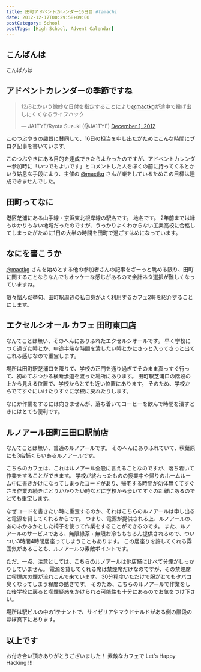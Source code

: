 ```yaml
---
title: 田町アドベントカレンダー16日目 #tamachi
date: 2012-12-17T00:29:58+09:00
postCategory: School
postTags: [High School, Advent Calendar]
---
```


## こんばんは

こんばんは

## アドベントカレンダーの季節ですね

<blockquote class="twitter-tweet" lang="en"><p lang="ja" dir="ltr">12/8とかいう微妙な日付を指定することにより<a href="https://twitter.com/mactkg">@mactkg</a>が途中で投げ出しにくくなるライフハック</p>&mdash; JA1TYE/Ryota Suzuki (@JA1TYE) <a href="https://twitter.com/JA1TYE/status/274886292452544512">December 1, 2012</a></blockquote>

このつぶやきの趣旨に賛同して、16日の担当を申し出たがためにこんな時間にブログ記事を書いています。

このつぶやきにある目的を達成できたらよかったのですが、アドベントカレンダー参加時に「いつでもよいです」とコメントした人をぼくの前に持ってくるとかいう姑息な手段により、主催の [@mactkg] さんが楽をしているためこの目標は達成できませんでした。

## 田町ってなに

港区芝浦にある山手線・京浜東北根岸線の駅名です。
地名です。
2年前までは縁もゆかりもない地域だったのですが、うっかりよくわからない工業高校に合格してしまったがために1日の大半の時間を田町で過ごすはめになっています。

## なにを書こうか

[@mactkg] さんを始めとする他の参加者さんの記事をざーっと眺める限り、田町に関することならなんでもオッケーな感じがあるので余計ネタ選択が難しくなっていますね。

散々悩んだ挙句、田町駅周辺の私自身がよく利用するカフェ2軒を紹介することにします。

## エクセルシオール カフェ 田町東口店

なんてことは無い、そのへんにありふれたエクセルシオールです。
早く学校につく過ぎた時とか、中途半端な時間を潰したい時とかにさっと入ってさっと出てこれる感じなので重宝します。

場所は田町駅芝浦口を降りて、学校の正門を通り過ぎてそのまま真っすぐ行って、初めてぶつかる横断歩道を渡った場所にあります。
田町駅芝浦口の階段の上から見える位置で、学校からとても近い位置にあります。
そのため、学校からでてすぐにいけたりすぐに学校に戻れたりします。

なにか作業をするには向きませんが、落ち着いてコーヒーを飲んで時間を潰すときにはとても便利です。

## ルノアール田町三田口駅前店

なんてことは無い、普通のルノアールです。
そのへんにありふれていて、秋葉原にも3店舗くらいあるルノアールです。

こちらのカフェは、これはルノアール全般に言えることなのですが、落ち着いて作業をすることができます。
学校が終わったものの授業中や帰りのホームルーム中に書きかけになってしまったコードがあり、帰宅する時間が勿体無くてすぐさま作業の続きにとりかかりたい時などに学校から歩いてすぐの距離にあるのでとても重宝します。

なぜコードを書きたい時に重宝するのか、それはこちらのルノアールは申し出ると電源を貸してくれるからです。
つまり、電源が提供される上、ルノアールの、あのふかふかとした椅子を使って作業をすることができるのです。
また、ルノアールのサービスである、無限緑茶・無限お冷ももちろん提供されるので、ついつい3時間4時間居座ってしまうこともあります。
この居座りを許してくれる雰囲気があることも、ルノアールの素敵ポイントです。

ただ、一点、注意としては、こちらのルノアールは他店舗に比べて分煙がしっかりしていません。
電源を貸してくれる席は禁煙席だけなのですが、その禁煙席に喫煙席の煙が流れこんで来ています。
30分程度いただけで服がとてもタバコ臭くなってしまう程度の酷さです。
そのため、こちらのルノアールで作業をした後学校に戻ると喫煙疑惑をかけられる可能性も十分にあるのでお気をつけ下さい。

場所は駅ビルの中の1テナントで、サイゼリアやマクドナルドがある側の階段のほぼ真下にあります。

## 以上です

お付き合い頂きありがとうございました！
素敵なカフェで Let's Happy Hacking !!!

[@mactkg]: https://twitter.com/mactkg
